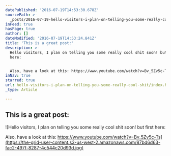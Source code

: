 ```yaml
---
datePublished: '2016-07-19T14:53:30.678Z'
sourcePath: >-
  _posts/2016-07-19-hello-visitors-i-plan-on-telling-you-some-really-cool-shit.md
inFeed: true
hasPage: true
author: []
dateModified: '2016-07-19T14:53:24.841Z'
title: 'This is a great post:'
description: >-
  Hello visitors, I plan on telling you some really cool shit soon! but first
  here:


  Also, have a look at this: https://www.youtube.com/watch?v=Bv_5Zv5c-Ts
inNav: true
starred: true
url: hello-visitors-i-plan-on-telling-you-some-really-cool-shit/index.html
_type: Article

---
```

## This is a great post:
![Hello visitors, I plan on telling you some really cool shit soon! but first here:

Also, have a look at this: https://www.youtube.com/watch?v=Bv_5Zv5c-Ts](https://the-grid-user-content.s3-us-west-2.amazonaws.com/87bd6d63-fac2-497f-8287-4c544c20d93d.jpg)